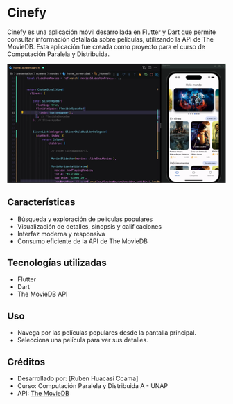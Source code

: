 # Cinefy

Cinefy es una aplicación móvil desarrollada en Flutter y Dart que permite consultar información detallada sobre películas, utilizando la API de The MovieDB. Esta aplicación fue creada como proyecto para el curso de Computación Paralela y Distribuida.

![Vista previa](assets/Imagen1.png)

## Características
- Búsqueda y exploración de películas populares
- Visualización de detalles, sinopsis y calificaciones
- Interfaz moderna y responsiva
- Consumo eficiente de la API de The MovieDB

## Tecnologías utilizadas
- Flutter
- Dart
- The MovieDB API


## Uso
- Navega por las películas populares desde la pantalla principal.
- Selecciona una película para ver sus detalles.

## Créditos
- Desarrollado por: [Ruben Huacasi Ccama]
- Curso: Computación Paralela y Distribuida A - UNAP
- API: [The MovieDB](https://www.themoviedb.org/)
